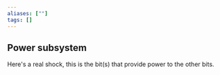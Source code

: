 ```yaml
---
aliases: [""]
tags: []
---
```


## Power subsystem
Here's a real shock, this is the bit(s) that provide power to the other bits.